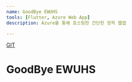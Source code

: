 ```yaml
---
name: GoodBye EWUHS
tools: [Flutter, Azure Web App]
description: Azure를 통해 호스팅한 간단한 정적 웹앱

---
```

[GIT](https://github.com/sangmin0816/GoodByeEWHUS)

# GoodBye EWUHS
